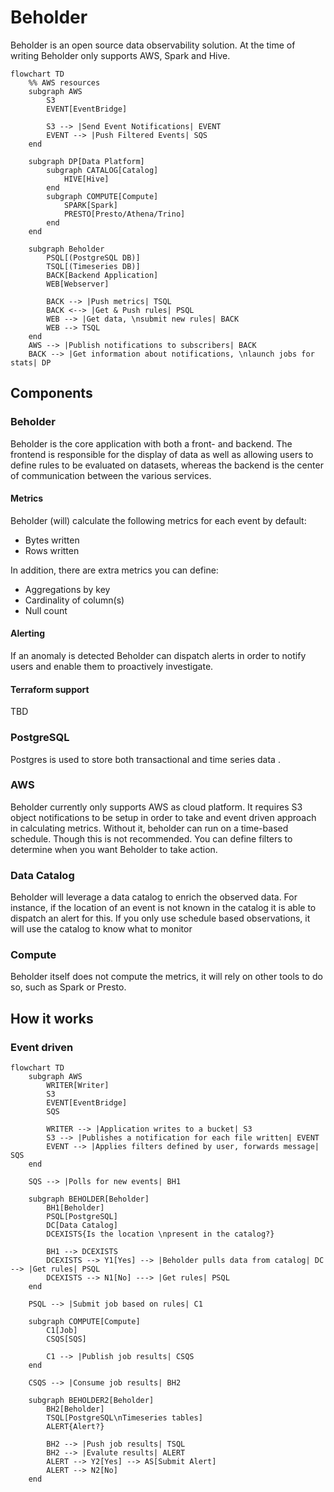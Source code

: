 # Beholder
Beholder is an open source data observability solution. At the time of writing Beholder only supports AWS, Spark and Hive.

```mermaid
flowchart TD
    %% AWS resources
    subgraph AWS
        S3
        EVENT[EventBridge]
        
        S3 --> |Send Event Notifications| EVENT 
        EVENT --> |Push Filtered Events| SQS
    end
    
    subgraph DP[Data Platform]
        subgraph CATALOG[Catalog]
            HIVE[Hive]
        end
        subgraph COMPUTE[Compute]
            SPARK[Spark]
            PRESTO[Presto/Athena/Trino]
        end
    end
    
    subgraph Beholder
        PSQL[(PostgreSQL DB)]
        TSQL[(Timeseries DB)]
        BACK[Backend Application]
        WEB[Webserver]
    
        BACK --> |Push metrics| TSQL
        BACK <--> |Get & Push rules| PSQL
        WEB --> |Get data, \nsubmit new rules| BACK
        WEB --> TSQL
    end
    AWS --> |Publish notifications to subscribers| BACK
    BACK --> |Get information about notifications, \nlaunch jobs for stats| DP
```

## Components
### Beholder
Beholder is the core application with both a front- and backend. The frontend is responsible for the display of data as
well as allowing users to define rules to be evaluated on datasets, whereas the backend is the center of communication 
between the various services.

#### Metrics
Beholder (will) calculate the following metrics for each event by default:
- Bytes written
- Rows written

In addition, there are extra metrics you can define:
- Aggregations by key
- Cardinality of column(s)
- Null count

#### Alerting
If an anomaly is detected Beholder can dispatch alerts in order to notify users and enable them to proactively investigate.

#### Terraform support
TBD

### PostgreSQL
Postgres is used to store both transactional and time series data .

### AWS
Beholder currently only supports AWS as cloud platform. It requires S3 object notifications to be setup in order to take
and event driven approach in calculating metrics. Without it, beholder can run on a time-based schedule. Though this is
not recommended. You can define filters to determine when you want Beholder to take action.

### Data Catalog
Beholder will leverage a data catalog to enrich the observed data. For instance, if the location of an event is not known
in the catalog it is able to dispatch an alert for this. If you only use schedule based observations, it will use the catalog
to know what to monitor

### Compute
Beholder itself does not compute the metrics, it will rely on other tools to do so, such as Spark or Presto.

## How it works
### Event driven
```mermaid
flowchart TD
    subgraph AWS
        WRITER[Writer]
        S3
        EVENT[EventBridge]
        SQS
        
        WRITER --> |Application writes to a bucket| S3
        S3 --> |Publishes a notification for each file written| EVENT
        EVENT --> |Applies filters defined by user, forwards message| SQS
    end
    
    SQS --> |Polls for new events| BH1
    
    subgraph BEHOLDER[Beholder]
        BH1[Beholder]
        PSQL[PostgreSQL]
        DC[Data Catalog]
        DCEXISTS{Is the location \npresent in the catalog?}
            
        BH1 --> DCEXISTS
        DCEXISTS --> Y1[Yes] --> |Beholder pulls data from catalog| DC --> |Get rules| PSQL
        DCEXISTS --> N1[No] ---> |Get rules| PSQL
    end
    
    PSQL --> |Submit job based on rules| C1
    
    subgraph COMPUTE[Compute]
        C1[Job]
        CSQS[SQS]
        
        C1 --> |Publish job results| CSQS
    end
    
    CSQS --> |Consume job results| BH2
    
    subgraph BEHOLDER2[Beholder]
        BH2[Beholder]
        TSQL[PostgreSQL\nTimeseries tables]
        ALERT{Alert?}
        
        BH2 --> |Push job results| TSQL
        BH2 --> |Evalute results| ALERT
        ALERT --> Y2[Yes] --> AS[Submit Alert]
        ALERT --> N2[No]
    end
```